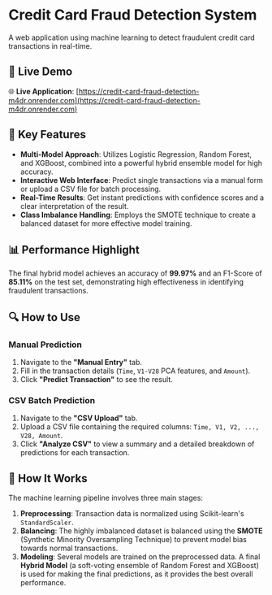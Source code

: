 # Credit Card Fraud Detection System

A web application using machine learning to detect fraudulent credit card transactions in real-time.

## 🚀 Live Demo

🌐 **Live Application**: [https://credit-card-fraud-detection-m4dr.onrender.com](https://credit-card-fraud-detection-m4dr.onrender.com)

## 🌟 Key Features

-   **Multi-Model Approach**: Utilizes Logistic Regression, Random Forest, and XGBoost, combined into a powerful hybrid ensemble model for high accuracy.
-   **Interactive Web Interface**: Predict single transactions via a manual form or upload a CSV file for batch processing.
-   **Real-Time Results**: Get instant predictions with confidence scores and a clear interpretation of the result.
-   **Class Imbalance Handling**: Employs the SMOTE technique to create a balanced dataset for more effective model training.

## 📊 Performance Highlight

The final hybrid model achieves an accuracy of **99.97%** and an F1-Score of **85.11%** on the test set, demonstrating high effectiveness in identifying fraudulent transactions.

## 🔍 How to Use

### Manual Prediction
1.  Navigate to the **"Manual Entry"** tab.
2.  Fill in the transaction details (`Time`, `V1-V28` PCA features, and `Amount`).
3.  Click **"Predict Transaction"** to see the result.

### CSV Batch Prediction
1.  Navigate to the **"CSV Upload"** tab.
2.  Upload a CSV file containing the required columns: `Time, V1, V2, ..., V28, Amount`.
3.  Click **"Analyze CSV"** to view a summary and a detailed breakdown of predictions for each transaction.

## 🧠 How It Works

The machine learning pipeline involves three main stages:

1.  **Preprocessing**: Transaction data is normalized using Scikit-learn's `StandardScaler`.
2.  **Balancing**: The highly imbalanced dataset is balanced using the **SMOTE** (Synthetic Minority Oversampling Technique) to prevent model bias towards normal transactions.
3.  **Modeling**: Several models are trained on the preprocessed data. A final **Hybrid Model** (a soft-voting ensemble of Random Forest and XGBoost) is used for making the final predictions, as it provides the best overall performance.